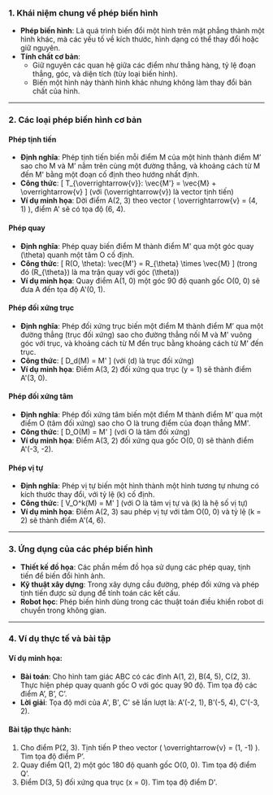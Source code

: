 ### **1. Khái niệm chung về phép biến hình**

- **Phép biến hình**: Là quá trình biến đổi một hình trên mặt phẳng thành một hình khác, mà các yếu tố về kích thước, hình dạng có thể thay đổi hoặc giữ nguyên. 
- **Tính chất cơ bản**:
  - Giữ nguyên các quan hệ giữa các điểm như thẳng hàng, tỷ lệ đoạn thẳng, góc, và diện tích (tùy loại biến hình).
  - Biến một hình này thành hình khác nhưng không làm thay đổi bản chất của hình.

---

### **2. Các loại phép biến hình cơ bản**

#### **Phép tịnh tiến**
- **Định nghĩa**: Phép tịnh tiến biến mỗi điểm M của một hình thành điểm M’ sao cho M và M’ nằm trên cùng một đường thẳng, và khoảng cách từ M đến M' bằng một đoạn cố định theo hướng nhất định.
- **Công thức**: 
  \[
  T_{\overrightarrow{v}}: \vec{M'} = \vec{M} + \overrightarrow{v}
  \]
  (với \(\overrightarrow{v}\) là vector tịnh tiến)
- **Ví dụ minh họa**: Dời điểm A(2, 3) theo vector \( \overrightarrow{v} = (4, 1) \), điểm A' sẽ có tọa độ (6, 4).
  
#### **Phép quay**
- **Định nghĩa**: Phép quay biến điểm M thành điểm M' qua một góc quay \(\theta\) quanh một tâm O cố định.
- **Công thức**:
  \[
  R(O, \theta): \vec{M'} = R_{\theta} \times \vec{M}
  \]
  (trong đó \(R_{\theta}\) là ma trận quay với góc \(\theta\))
- **Ví dụ minh họa**: Quay điểm A(1, 0) một góc 90 độ quanh gốc O(0, 0) sẽ đưa A đến tọa độ A'(0, 1).

#### **Phép đối xứng trục**
- **Định nghĩa**: Phép đối xứng trục biến một điểm M thành điểm M’ qua một đường thẳng (trục đối xứng) sao cho đường thẳng nối M và M' vuông góc với trục, và khoảng cách từ M đến trục bằng khoảng cách từ M' đến trục.
- **Công thức**: 
  \[
  D_d(M) = M'
  \]
  (với \(d\) là trục đối xứng)
- **Ví dụ minh họa**: Điểm A(3, 2) đối xứng qua trục \(y = 1\) sẽ thành điểm A'(3, 0).

#### **Phép đối xứng tâm**
- **Định nghĩa**: Phép đối xứng tâm biến một điểm M thành điểm M’ qua một điểm O (tâm đối xứng) sao cho O là trung điểm của đoạn thẳng MM'.
- **Công thức**: 
  \[
  D_O(M) = M'
  \]
  (với O là tâm đối xứng)
- **Ví dụ minh họa**: Điểm A(3, 2) đối xứng qua gốc O(0, 0) sẽ thành điểm A'(-3, -2).

#### **Phép vị tự**
- **Định nghĩa**: Phép vị tự biến một hình thành một hình tương tự nhưng có kích thước thay đổi, với tỷ lệ \(k\) cố định.
- **Công thức**:
  \[
  V_O^k(M) = M'
  \]
  (với O là tâm vị tự và \(k\) là hệ số vị tự)
- **Ví dụ minh họa**: Điểm A(2, 3) sau phép vị tự với tâm O(0, 0) và tỷ lệ \(k = 2\) sẽ thành điểm A'(4, 6).

---

### **3. Ứng dụng của các phép biến hình**

- **Thiết kế đồ họa**: Các phần mềm đồ họa sử dụng các phép quay, tịnh tiến để biến đổi hình ảnh.
- **Kỹ thuật xây dựng**: Trong xây dựng cầu đường, phép đối xứng và phép tịnh tiến được sử dụng để tính toán các kết cấu.
- **Robot học**: Phép biến hình dùng trong các thuật toán điều khiển robot di chuyển trong không gian.

---

### **4. Ví dụ thực tế và bài tập**

#### Ví dụ minh họa:
- **Bài toán**: Cho hình tam giác ABC có các đỉnh A(1, 2), B(4, 5), C(2, 3). Thực hiện phép quay quanh gốc O với góc quay 90 độ. Tìm tọa độ các điểm A’, B’, C’.
- **Lời giải**: Tọa độ mới của A', B', C' sẽ lần lượt là: A'(-2, 1), B'(-5, 4), C'(-3, 2).

#### Bài tập thực hành:
1. Cho điểm P(2, 3). Tịnh tiến P theo vector \( \overrightarrow{v} = (1, -1) \). Tìm tọa độ điểm P’.
2. Quay điểm Q(1, 2) một góc 180 độ quanh gốc O(0, 0). Tìm tọa độ điểm Q’.
3. Điểm D(3, 5) đối xứng qua trục \(x = 0\). Tìm tọa độ điểm D'.
